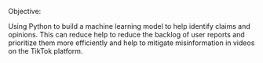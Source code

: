 Objective:

Using Python to build a machine learning model to help identify claims and opinions. This can reduce help to reduce the backlog of user reports and prioritize them more efficiently and help to mitigate misinformation in videos on the TikTok platform.
